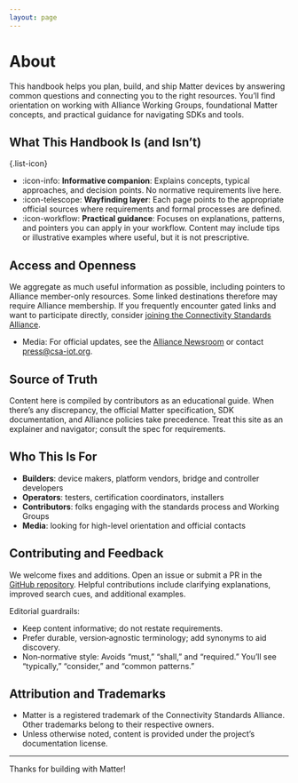 ```yaml
---
layout: page
---
```

# About

This handbook helps you plan, build, and ship Matter devices by answering common questions and connecting
you to the right resources. You’ll find orientation on working with Alliance Working Groups, foundational Matter concepts,
and practical guidance for navigating SDKs and tools.

## What This Handbook Is (and Isn’t)

{.list-icon}
- :icon-info: **Informative companion**: Explains concepts, typical approaches, and decision points. No normative requirements live here.
- :icon-telescope: **Wayfinding layer**: Each page points to the appropriate official sources where requirements and formal processes are defined.
- :icon-workflow: **Practical guidance**: Focuses on explanations, patterns, and pointers you can apply in your workflow. Content may include tips or illustrative examples where useful, but it is not prescriptive.

## Access and Openness

We aggregate as much useful information as possible, including pointers to Alliance member-only resources. Some linked
destinations therefore may require Alliance membership. If you frequently encounter gated links and want to participate
directly, consider [joining the Connectivity Standards Alliance](alliance/membership#join-the-alliance).

- Media: For official updates, see the [Alliance Newsroom](https://csa-iot.org/newsroom/) or contact press@csa-iot.org.

## Source of Truth

Content here is compiled by contributors as an educational guide. When there’s any discrepancy,
the official Matter specification, SDK documentation, and Alliance policies take precedence.
Treat this site as an explainer and navigator; consult the spec for requirements.

## Who This Is For

- **Builders**: device makers, platform vendors, bridge and controller developers
- **Operators**: testers, certification coordinators, installers
- **Contributors**: folks engaging with the standards process and Working Groups
- **Media**: looking for high-level orientation and official contacts

## Contributing and Feedback

We welcome fixes and additions. Open an issue or submit a PR in the [GitHub repository](https://github.com/project-chip/matter-handbook).
Helpful contributions include clarifying explanations, improved search cues, and additional examples.

Editorial guardrails:
- Keep content informative; do not restate requirements.
- Prefer durable, version‑agnostic terminology; add synonyms to aid discovery.
- Non‑normative style: Avoids “must,” “shall,” and “required.” You’ll see “typically,” “consider,” and “common patterns.”

## Attribution and Trademarks

- Matter is a registered trademark of the Connectivity Standards Alliance. Other trademarks belong to their respective owners.
- Unless otherwise noted, content is provided under the project’s documentation license.
---
Thanks for building with Matter!
